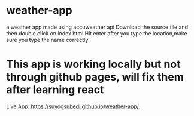 # weather-app
a weather app made using accuweather api
Download the source file and then double click on index.html
Hit enter after you type the location,make sure you type the name correctly

# This app is working locally but not through github pages, will fix them after learning react

Live App: https://suyogsubedi.github.io/weather-app/.


